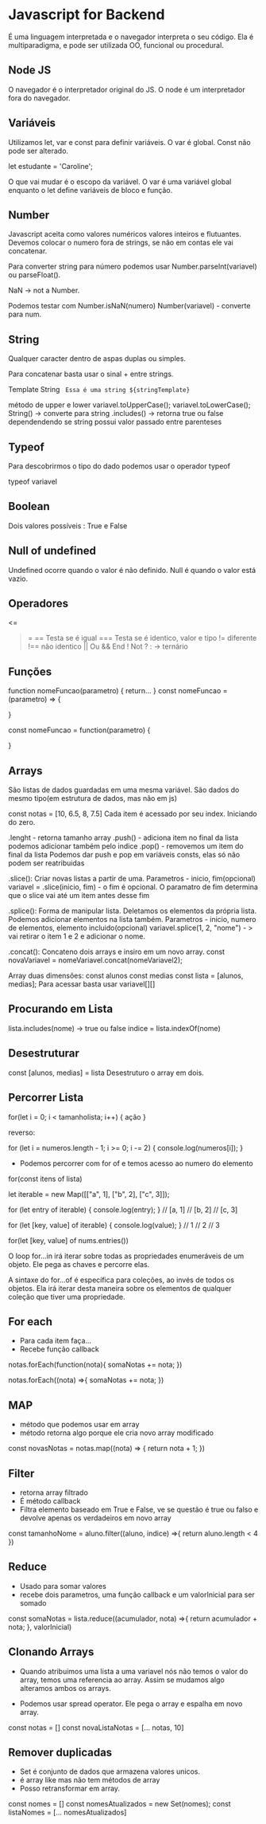 # Javascript for Backend

É uma linguagem interpretada e o navegador interpreta o seu código. Ela é multiparadigma, e pode ser utilizada OO, funcional ou procedural.

## Node JS

O navegador é o interpretador original do JS. O node é um interpretador fora do navegador. 

## Variáveis
Utilizamos let, var e const para definir variáveis. O var é global. Const não pode ser alterado. 

let estudante = 'Caroline';

O que vai mudar é o escopo da variável. O var é uma variável global enquanto o let define variáveis de bloco e função. 

## Number

Javascript aceita como valores numéricos valores inteiros e flutuantes. Devemos colocar o numero fora de strings, se não em contas ele vai concatenar.

Para converter string para número podemos usar Number.parseInt(variavel) ou parseFloat().

NaN -> not a Number. 

Podemos testar com Number.isNaN(numero)
Number(variavel) - converte para num. 

## String

Qualquer caracter dentro de aspas duplas ou simples. 

Para concatenar basta usar o sinal + entre strings. 

Template String
` Essa é uma string ${stringTemplate}`

método de upper e lower
variavel.toUpperCase();
variavel.toLowerCase();
String() -> converte para string
.includes() -> retorna true ou false dependendendo se string possui valor passado entre parenteses

## Typeof

Para descobrirmos o tipo do dado podemos usar o operador typeof 

typeof variavel

## Boolean

Dois valores possíveis :
True e False

## Null of undefined

Undefined ocorre quando o valor é não definido. Null é quando o valor está vazio.

## Operadores 

<=
>=
== Testa se é igual
=== Testa se é identico, valor e tipo
!= diferente
!== não identico
|| Ou
&& End
! Not
? : -> ternário


## Funções

function nomeFuncao(parametro)
{
        return...
}
const nomeFuncao = (parametro) => {

}

const nomeFuncao = function(parametro) {

}

## Arrays
São listas de dados guardadas em uma mesma variável. São dados do mesmo tipo(em estrutura de dados, mas não em js)


const notas = [10, 6.5, 8, 7.5]
Cada item é acessado por seu index. Iniciando do zero.

.lenght - retorna tamanho array
.push() - adiciona item no final da lista
podemos adicionar também pelo indice
.pop() - removemos um item do final da lista
Podemos dar push e pop em variáveis consts, elas só não podem ser reatribuidas

.slice():
Criar novas listas a partir de uma.
Parametros - inicio, fim(opcional)
variavel = .slice(inicio, fim) - o fim é opcional. O paramatro de fim determina que o slice vai até um item antes desse fim

.splice():
Forma de manipular lista. Deletamos os elementos da própria lista. Podemos adicionar elementos na lista também. 
Parametros  - inicio, numero de elementos, elemento incluido(opcional)
variavel.splice(1, 2, "nome") - > vai retirar o item 1 e 2 e adicionar o nome. 

.concat():
Concateno dois arrays e insiro em um novo array. 
const novaVariavel = nomeVariavel.concat(nomeVariavel2);


Array duas dimensões:
const alunos
const medias
const lista = [alunos, medias];
Para acessar basta usar variavel[][]

## Procurando em Lista

lista.includes(nome) -> true ou false
indice = lista.indexOf(nome)

## Desestruturar

const [alunos, medias] = lista
Desestruturo o array em dois.

## Percorrer Lista

for(let i = 0; i < tamanholista; i++)
{
        ação
}

reverso:

for (let i = numeros.length - 1; i >= 0; i -= 2) {
  console.log(numeros[i]);
}

- Podemos percorrer com for of e temos acesso ao numero do elemento

for(const itens of lista)

let iterable = new Map([["a", 1], ["b", 2], ["c", 3]]);

for (let entry of iterable) {
  console.log(entry);
}
// [a, 1]
// [b, 2]
// [c, 3]

for (let [key, value] of iterable) {
  console.log(value);
}
// 1
// 2
// 3

for(let [key, value] of nums.entries())

O loop for...in irá iterar sobre todas as propriedades enumeráveis de um objeto. Ele pega as chaves e percorre elas.

A sintaxe do for...of é específica para coleções, ao invés de todos os objetos. Ela irá iterar desta maneira sobre os elementos de qualquer coleção que tiver uma propriedade.

## For each

- Para cada item faça...
- Recebe função callback

notas.forEach(function(nota){
        somaNotas += nota;
})

notas.forEach((nota) =>{
        somaNotas += nota;
})

## MAP

- método que podemos usar em array
- método retorna algo porque ele cria novo array modificado

const novasNotas = notas.map((nota) =>
{
        return nota + 1;
})

## Filter

- retorna array filtrado
- É método callback
- Filtra elemento baseado em True e False, ve se questão é true ou falso e devolve apenas os verdadeiros em novo array

const tamanhoNome = aluno.filter((aluno, indice) =>{
        return aluno.length < 4
})

## Reduce

- Usado para somar valores
- recebe dois parametros, uma função callback e um valorInicial para ser somado


const somaNotas = lista.reduce((acumulador, nota) =>{
        return acumulador + nota;
}, valorInicial)

## Clonando Arrays

- Quando atribuimos uma lista a uma variavel nós não temos o valor do array, temos uma referencia ao array. Assim se mudamos algo alteramos ambos os arrays.

- Podemos usar spread operator. Ele pega o array e espalha em novo array.

const notas = []
const novaListaNotas = [... notas, 10]

## Remover duplicadas

- Set é conjunto de dados que armazena valores unicos.
- é array like mas não tem métodos de array
- Posso retransformar em array.

const nomes = []
const nomesAtualizados = new Set(nomes);
const listaNomes = [... nomesAtualizados]

